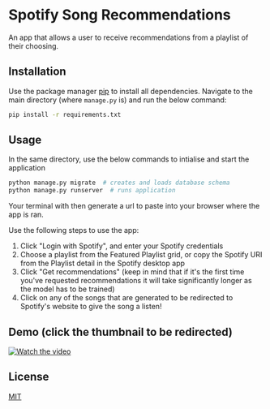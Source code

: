 # Spotify Song Recommendations

An app that allows a user to receive recommendations from a playlist of their choosing.

## Installation

Use the package manager [pip](https://pip.pypa.io/en/stable/) to install all dependencies. Navigate to the main directory (where `manage.py` is) and run the below command:
```bash
pip install -r requirements.txt
```

## Usage

In the same directory, use the below commands to intialise and start the application

```python
python manage.py migrate  # creates and loads database schema
python manage.py runserver  # runs application
```

Your terminal with then generate a url to paste into your browser where the app is ran.

Use the following steps to use the app:
1. Click "Login with Spotify", and enter your Spotify credentials
2. Choose a playlist from the Featured Playlist grid, or copy the Spotify URI from the Playlist detail in the Spotify desktop app
3. Click "Get recommendations" (keep in mind that if it's the first time you've requested recommendations it will take significantly longer as the model has to be trained)
4. Click on any of the songs that are generated to be redirected to Spotify's website to give the song a listen!

## Demo (click the thumbnail to be redirected)

[![Watch the video](https://i.imgur.com/zQpMsDZ.jpg)](https://www.youtube.com/watch?v=pUMX5-VyBaw&t=)

## License
[MIT](https://choosealicense.com/licenses/mit/)